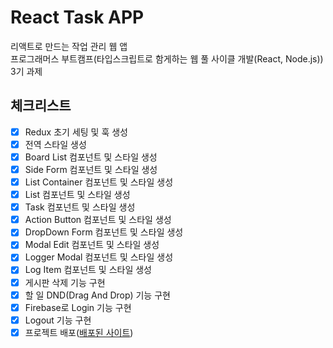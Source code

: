 # React Task APP

리액트로 만드는 작업 관리 웹 앱  
프로그래머스 부트캠프(타입스크립트로 함게하는 웹 풀 사이클 개발(React, Node.js)) 3기 과제

## 체크리스트

- [x] Redux 초기 세팅 및 훅 생성
- [x] 전역 스타일 생성
- [x] Board List 컴포넌트 및 스타일 생성
- [x] Side Form 컴포넌트 및 스타일 생성
- [x] List Container 컴포넌트 및 스타일 생성
- [x] List 컴포넌트 및 스타일 생성
- [x] Task 컴포넌트 및 스타일 생성
- [x] Action Button 컴포넌트 및 스타일 생성
- [x] DropDown Form 컴포넌트 및 스타일 생성
- [x] Modal Edit 컴포넌트 및 스타일 생성
- [x] Logger Modal 컴포넌트 및 스타일 생성
- [x] Log Item 컴포넌트 및 스타일 생성
- [x] 게시판 삭제 기능 구현
- [x] 할 일 DND(Drag And Drop) 기능 구현
- [x] Firebase로 Login 기능 구현
- [x] Logout 기능 구현
- [x] 프로젝트 배포([배포된 사이트](https://react-task-app-add2d.web.app/))
